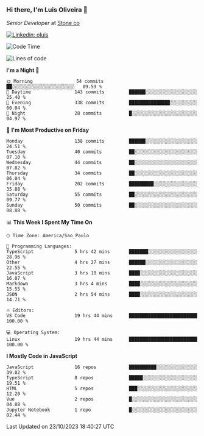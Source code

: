### Hi there, I'm Luis Oliveira 👋
*Senior Developer* at [Stone co](https://www.stone.com.br)  

[![Linkedin: oluis](https://img.shields.io/badge/-ooluis-blue?style=flat-square&logo=Linkedin&logoColor=white&link=https://www.linkedin.com/in/ooluis)](https://www.linkedin.com/in/ooluis/)

<!--START_SECTION:waka-->
![Code Time](http://img.shields.io/badge/Code%20Time-3%2C491%20hrs%2023%20mins-blue)

![Lines of code](https://img.shields.io/badge/From%20Hello%20World%20I%27ve%20Written-340.9%20thousand%20lines%20of%20code-blue)

**I'm a Night 🦉** 

```text
🌞 Morning                54 commits          ██░░░░░░░░░░░░░░░░░░░░░░░   09.59 % 
🌆 Daytime                143 commits         ██████░░░░░░░░░░░░░░░░░░░   25.40 % 
🌃 Evening                338 commits         ███████████████░░░░░░░░░░   60.04 % 
🌙 Night                  28 commits          █░░░░░░░░░░░░░░░░░░░░░░░░   04.97 % 
```
📅 **I'm Most Productive on Friday** 

```text
Monday                   138 commits         ██████░░░░░░░░░░░░░░░░░░░   24.51 % 
Tuesday                  40 commits          ██░░░░░░░░░░░░░░░░░░░░░░░   07.10 % 
Wednesday                44 commits          ██░░░░░░░░░░░░░░░░░░░░░░░   07.82 % 
Thursday                 34 commits          ██░░░░░░░░░░░░░░░░░░░░░░░   06.04 % 
Friday                   202 commits         █████████░░░░░░░░░░░░░░░░   35.88 % 
Saturday                 55 commits          ██░░░░░░░░░░░░░░░░░░░░░░░   09.77 % 
Sunday                   50 commits          ██░░░░░░░░░░░░░░░░░░░░░░░   08.88 % 
```


📊 **This Week I Spent My Time On** 

```text
🕑︎ Time Zone: America/Sao_Paulo

💬 Programming Languages: 
TypeScript               5 hrs 42 mins       ███████░░░░░░░░░░░░░░░░░░   28.96 % 
Other                    4 hrs 27 mins       ██████░░░░░░░░░░░░░░░░░░░   22.55 % 
JavaScript               3 hrs 10 mins       ████░░░░░░░░░░░░░░░░░░░░░   16.07 % 
Markdown                 3 hrs 4 mins        ████░░░░░░░░░░░░░░░░░░░░░   15.55 % 
JSON                     2 hrs 54 mins       ████░░░░░░░░░░░░░░░░░░░░░   14.71 % 

🔥 Editors: 
VS Code                  19 hrs 44 mins      █████████████████████████   100.00 % 

💻 Operating System: 
Linux                    19 hrs 44 mins      █████████████████████████   100.00 % 
```

**I Mostly Code in JavaScript** 

```text
JavaScript               16 repos            ██████████░░░░░░░░░░░░░░░   39.02 % 
TypeScript               8 repos             █████░░░░░░░░░░░░░░░░░░░░   19.51 % 
HTML                     5 repos             ███░░░░░░░░░░░░░░░░░░░░░░   12.20 % 
Vue                      2 repos             █░░░░░░░░░░░░░░░░░░░░░░░░   04.88 % 
Jupyter Notebook         1 repo              █░░░░░░░░░░░░░░░░░░░░░░░░   02.44 % 
```




 Last Updated on 23/10/2023 18:40:27 UTC
<!--END_SECTION:waka-->
